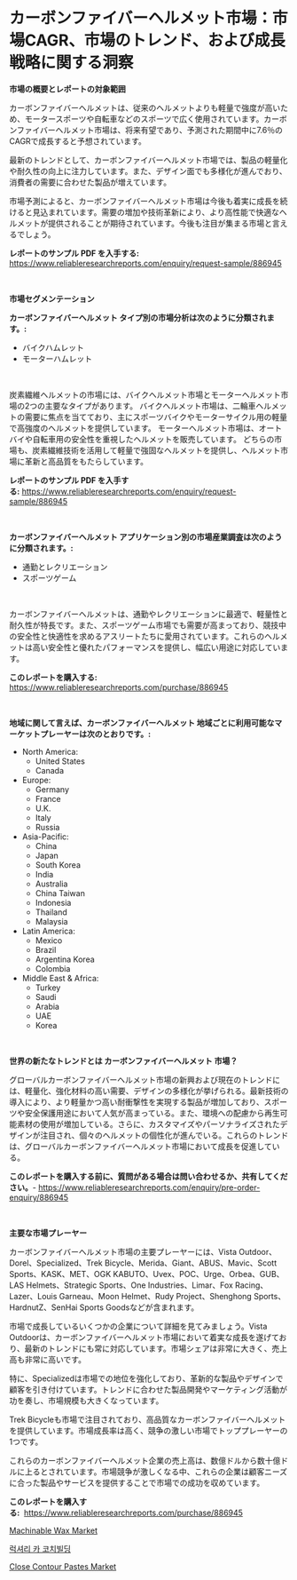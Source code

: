 <p><h1>カーボンファイバーヘルメット市場：市場CAGR、市場のトレンド、および成長戦略に関する洞察</h1></p><p><strong>市場の概要とレポートの対象範囲</strong></p>
<p><p>カーボンファイバーヘルメットは、従来のヘルメットよりも軽量で強度が高いため、モータースポーツや自転車などのスポーツで広く使用されています。カーボンファイバーヘルメット市場は、将来有望であり、予測された期間中に7.6％のCAGRで成長すると予想されています。</p><p>最新のトレンドとして、カーボンファイバーヘルメット市場では、製品の軽量化や耐久性の向上に注力しています。また、デザイン面でも多様化が進んでおり、消費者の需要に合わせた製品が増えています。</p><p>市場予測によると、カーボンファイバーヘルメット市場は今後も着実に成長を続けると見込まれています。需要の増加や技術革新により、より高性能で快適なヘルメットが提供されることが期待されています。今後も注目が集まる市場と言えるでしょう。</p></p>
<p><strong>レポートのサンプル PDF を入手する:</strong> <a href="https://www.reliableresearchreports.com/enquiry/request-sample/886945">https://www.reliableresearchreports.com/enquiry/request-sample/886945</a></p>
<p>&nbsp;</p>
<p><strong>市場セグメンテーション</strong></p>
<p><strong>カーボンファイバーヘルメット タイプ別の市場分析は次のように分類されます。:</strong></p>
<p><ul><li>バイクハムレット</li><li>モーターハムレット</li></ul></p>
<p>&nbsp;</p>
<p><p>炭素繊維ヘルメットの市場には、バイクヘルメット市場とモーターヘルメット市場の2つの主要なタイプがあります。 バイクヘルメット市場は、二輪車ヘルメットの需要に焦点を当てており、主にスポーツバイクやモーターサイクル用の軽量で高強度のヘルメットを提供しています。 モーターヘルメット市場は、オートバイや自転車用の安全性を重視したヘルメットを販売しています。 どちらの市場も、炭素繊維技術を活用して軽量で強固なヘルメットを提供し、ヘルメット市場に革新と高品質をもたらしています。</p></p>
<p><strong>レポートのサンプル PDF を入手する:</strong>&nbsp;<a href="https://www.reliableresearchreports.com/enquiry/request-sample/886945">https://www.reliableresearchreports.com/enquiry/request-sample/886945</a></p>
<p>&nbsp;</p>
<p><strong> カーボンファイバーヘルメット アプリケーション別の市場産業調査は次のように分類されます。:</strong></p>
<p><ul><li>通勤とレクリエーション</li><li>スポーツゲーム</li></ul></p>
<p>&nbsp;</p>
<p><p>カーボンファイバーヘルメットは、通勤やレクリエーションに最適で、軽量性と耐久性が特長です。また、スポーツゲーム市場でも需要が高まっており、競技中の安全性と快適性を求めるアスリートたちに愛用されています。これらのヘルメットは高い安全性と優れたパフォーマンスを提供し、幅広い用途に対応しています。</p></p>
<p><strong>このレポートを購入する:</strong>&nbsp; <a href="https://www.reliableresearchreports.com/purchase/886945">https://www.reliableresearchreports.com/purchase/886945</a></p>
<p>&nbsp;</p>
<p><strong>地域に関して言えば、カーボンファイバーヘルメット 地域ごとに利用可能なマーケットプレーヤーは次のとおりです。:</strong></p>
<p><ul>
    <li>
        North America:
        <ul>
            <li>United States</li>
            <li>Canada</li>
        </ul>
    </li>
    <li>
        Europe:
        <ul>
            <li>Germany</li>
            <li>France</li>
            <li>U.K.</li>
            <li>Italy</li>
            <li>Russia</li>
        </ul>
    </li>
    <li>
        Asia-Pacific:
        <ul>
            <li>China</li>
            <li>Japan</li>
            <li>South Korea</li>
            <li>India</li>
            <li>Australia</li>
            <li>China Taiwan</li>
            <li>Indonesia</li>
            <li>Thailand</li>
            <li>Malaysia</li>
        </ul>
    </li>
    <li>
        Latin America:
        <ul>
            <li>Mexico</li>
            <li>Brazil</li>
            <li>Argentina Korea</li>
            <li>Colombia</li>
        </ul>
    </li>
    <li>
        Middle East & Africa:
        <ul>
            <li>Turkey</li>
            <li>Saudi</li>
            <li>Arabia</li>
            <li>UAE</li>
            <li>Korea</li>
        </ul>
    </li>
    </ul></p>
<p>&nbsp;</p>
<p><strong>世界の新たなトレンドとは カーボンファイバーヘルメット 市場？</strong></p>
<p><p>グローバルカーボンファイバーヘルメット市場の新興および現在のトレンドには、軽量化、強化材料の高い需要、デザインの多様化が挙げられる。最新技術の導入により、より軽量かつ高い耐衝撃性を実現する製品が増加しており、スポーツや安全保護用途において人気が高まっている。また、環境への配慮から再生可能素材の使用が増加している。さらに、カスタマイズやパーソナライズされたデザインが注目され、個々のヘルメットの個性化が進んでいる。これらのトレンドは、グローバルカーボンファイバーヘルメット市場において成長を促進している。</p></p>
<p><strong>このレポートを購入する前に、質問がある場合は問い合わせるか、共有してください。</strong>- <a href="https://www.reliableresearchreports.com/enquiry/pre-order-enquiry/886945">https://www.reliableresearchreports.com/enquiry/pre-order-enquiry/886945</a></p>
<p>&nbsp;</p>
<p><strong>主要な市場プレーヤー</strong></p>
<p><p>カーボンファイバーヘルメット市場の主要プレーヤーには、Vista Outdoor、Dorel、Specialized、Trek Bicycle、Merida、Giant、ABUS、Mavic、Scott Sports、KASK、MET、OGK KABUTO、Uvex、POC、Urge、Orbea、GUB、LAS Helmets、Strategic Sports、One Industries、Limar、Fox Racing、Lazer、Louis Garneau、Moon Helmet、Rudy Project、Shenghong Sports、HardnutZ、SenHai Sports Goodsなどが含まれます。</p><p>市場で成長しているいくつかの企業について詳細を見てみましょう。Vista Outdoorは、カーボンファイバーヘルメット市場において着実な成長を遂げており、最新のトレンドにも常に対応しています。市場シェアは非常に大きく、売上高も非常に高いです。</p><p>特に、Specializedは市場での地位を強化しており、革新的な製品やデザインで顧客を引き付けています。トレンドに合わせた製品開発やマーケティング活動が功を奏し、市場規模も大きくなっています。</p><p>Trek Bicycleも市場で注目されており、高品質なカーボンファイバーヘルメットを提供しています。市場成長率は高く、競争の激しい市場でトッププレーヤーの1つです。</p><p>これらのカーボンファイバーヘルメット企業の売上高は、数億ドルから数十億ドルに上るとされています。市場競争が激しくなる中、これらの企業は顧客ニーズに合った製品やサービスを提供することで市場での成功を収めています。</p></p>
<p><strong>このレポートを購入する:</strong>&nbsp;&nbsp;<a href="https://www.reliableresearchreports.com/purchase/886945">https://www.reliableresearchreports.com/purchase/886945</a></p>
<p><p><a href="https://changeable-paste-463.notion.site/Machinable-Wax-Market-Size-Global-Industry-Overview-Market-Segmentation-and-Forecast-2024-to-2031-42a8d8a3457243e2bc082b431897d9b1">Machinable Wax Market</a></p><p><a href="https://github.com/sammyUltyylrich9067856/Market-Research-Report-List-1/blob/main/685849315068.md">럭셔리 카 코치빌딩</a></p><p><a href="https://fuschia-pecorino-a6d.notion.site/Close-Contour-Pastes-Market-Size-Reflecting-a-Forecast-Till-2031-Market-By-Type-By-Application-and-3b7ca93cf0c24e0fac22137410482121">Close Contour Pastes Market</a></p></p>